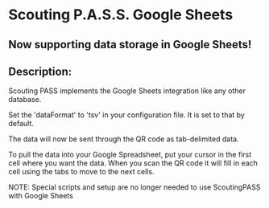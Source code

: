 <div id="top"></div>

# Scouting P.A.S.S. Google Sheets <BETA>

## Now supporting data storage in Google Sheets!

<div id="description"></div>

## Description:
Scouting PASS implements the Google Sheets integration like any other database.

Set the 'dataFormat' to 'tsv' in your configuration file.   It is set to that by default.

The data will now be sent through the QR code as tab-delimited data.

To pull the data into your Google Spreadsheet, put your cursor in the first cell where you want the data.  When you scan
the QR code it will fill in each cell using the tabs to move to the next cells.

NOTE: Special scripts and setup are no longer needed to use ScoutingPASS with Google Sheets
